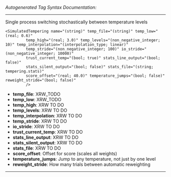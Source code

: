 _Autogenerated Tag Syntax Documentation:_

---
Single process switching stochastically between temperature levels

```
<SimulatedTempering name="(string)" temp_file="(string)" temp_low="(real; 0.6)"
         temp_high="(real; 3.0)" temp_levels="(non_negative_integer; 10)" temp_interpolation="(interpolation_type; linear)"
         temp_stride="(non_negative_integer; 100)" io_stride="(non_negative_integer; 10000)"
         trust_current_temp="(bool; true)" stats_line_output="(bool; false)"
         stats_silent_output="(bool; false)" stats_file="(string; tempering.stats)"
         score_offset="(real; 40.0)" temperature_jumps="(bool; false)" reweight_stride="(bool; false)"
         />
```

-   **temp_file**: XRW_TODO
-   **temp_low**: XRW_TODO
-   **temp_high**: XRW TO DO
-   **temp_levels**: XRW TO DO
-   **temp_interpolation**: XRW TO DO
-   **temp_stride**: XRW TO DO
-   **io_stride**: XRW TO DO
-   **trust_current_temp**: XRW TO DO
-   **stats_line_output**: XRW TO DO
-   **stats_silent_output**: XRW TO DO
-   **stats_file**: XRW TO DO
-   **score_offset**: Offset for score (scales all weights)
-   **temperature_jumps**: Jump to any temperature, not just by one level
-   **reweight_stride**: How many trials between automatic reweighting

---
